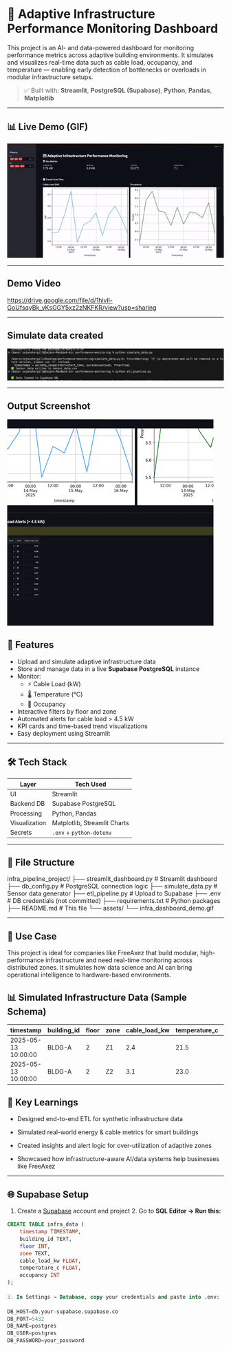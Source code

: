 # 🏢 Adaptive Infrastructure Performance Monitoring Dashboard

This project is an AI- and data-powered dashboard for monitoring performance metrics across adaptive building environments. It simulates and visualizes real-time data such as cable load, occupancy, and temperature — enabling early detection of bottlenecks or overloads in modular infrastructure setups.

> ✅ Built with: **Streamlit**, **PostgreSQL (Supabase)**, **Python**, **Pandas**, **Matplotlib**

---

## 📊 Live Demo (GIF)

![Dashboard Demo](assets/demo.gif)

---

## Demo Video

https://drive.google.com/file/d/1hivll-GoUfsqyBk_vKsGGY5xz2zNKFKR/view?usp=sharing

---

## Simulate data created

![Simulate Data Screenshot](assets/simulate_data.gif)

---

## Output Screenshot

![Output Screenshot](assets/merged.gif)

## 🧩 Features

- Upload and simulate adaptive infrastructure data
- Store and manage data in a live **Supabase PostgreSQL** instance
- Monitor:
  - ⚡ Cable Load (kW)
  - 🌡️ Temperature (°C)
  - 👥 Occupancy
- Interactive filters by floor and zone
- Automated alerts for cable load > 4.5 kW
- KPI cards and time-based trend visualizations
- Easy deployment using Streamlit

---

## 🛠️ Tech Stack

| Layer        | Tech Used                     |
|--------------|-------------------------------|
| UI           | Streamlit                     |
| Backend DB   | Supabase PostgreSQL           |
| Processing   | Python, Pandas                |
| Visualization| Matplotlib, Streamlit Charts |
| Secrets      | `.env` + `python-dotenv`      |

---

## 📁 File Structure

infra_pipeline_project/
├── streamlit_dashboard.py # Streamlit dashboard
├── db_config.py # PostgreSQL connection logic
├── simulate_data.py # Sensor data generator
├── etl_pipeline.py # Upload to Supabase
├── .env # DB credentials (not committed)
├── requirements.txt # Python packages
├── README.md # This file
└── assets/
└── infra_dashboard_demo.gif

---
## 🎯 Use Case
This project is ideal for companies like FreeAxez that build modular, high-performance infrastructure and need real-time monitoring across distributed zones. It simulates how data science and AI can bring operational intelligence to hardware-based environments.


## 📊 Simulated Infrastructure Data (Sample Schema)
| timestamp           | building\_id | floor | zone | cable\_load\_kw | temperature\_c | occupancy |
| ------------------- | ------------ | ----- | ---- | --------------- | -------------- | --------- |
| 2025-05-13 10:00:00 | BLDG-A       | 2     | Z1   | 2.4             | 21.5           | 5         |
| 2025-05-13 10:00:00 | BLDG-A       | 2     | Z2   | 3.1             | 23.0           | 8         |


## 🧠 Key Learnings
- Designed end-to-end ETL for synthetic infrastructure data

- Simulated real-world energy & cable metrics for smart buildings

- Created insights and alert logic for over-utilization of adaptive zones

- Showcased how infrastructure-aware AI/data systems help businesses like FreeAxez

---

## 🌐 Supabase Setup

  1. Create a [Supabase](https://supabase.com) account and project
    2. Go to **SQL Editor → Run this:**

  ```sql
  CREATE TABLE infra_data (
      timestamp TIMESTAMP,
      building_id TEXT,
      floor INT,
      zone TEXT,
      cable_load_kw FLOAT,
      temperature_c FLOAT,
      occupancy INT
  );

  3. In Settings → Database, copy your credentials and paste into .env:

  DB_HOST=db.your-supabase.supabase.co
  DB_PORT=5432
  DB_NAME=postgres
  DB_USER=postgres
  DB_PASSWORD=your_password

